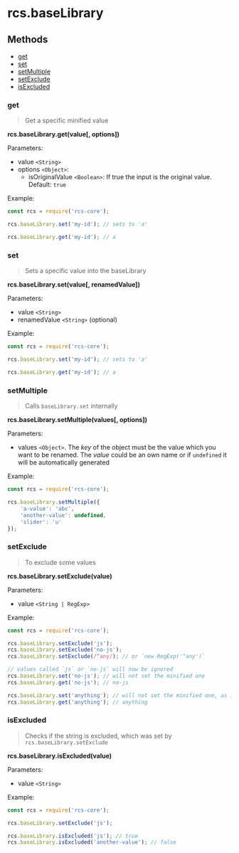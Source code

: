 # rcs.baseLibrary

## Methods
- [get](#get)
- [set](#set)
- [setMultiple](#setmultiple)
- [setExclude](#setexclude)
- [isExcluded](#isexcluded)

### get

> Get a specific minified value

**rcs.baseLibrary.get(value[, options])**

Parameters:
- value `<String>`
- options `<Object>`:
  - isOriginalValue `<Boolean>`: If true the input is the original value. Default: `true`

Example:

```js
const rcs = require('rcs-core');

rcs.baseLibrary.set('my-id'); // sets to 'a'

rcs.baseLibrary.get('my-id'); // a
```

### set

> Sets a specific value into the baseLibrary

**rcs.baseLibrary.set(value[, renamedValue])**

Parameters:
- value `<String>`
- renamedValue `<String>` (optional)

Example:

```js
const rcs = require('rcs-core');

rcs.baseLibrary.set('my-id'); // sets to 'a'

rcs.baseLibrary.get('my-id'); // a
```


### setMultiple

> Calls `baseLibrary.set` internally

**rcs.baseLibrary.setMultiple(values[, options])**

Parameters:
- values `<Object>`. The *key* of the object must be the value which you want to be renamed. The *value* could be an own name or if `undefined` it will be automatically generated

Example:

```js
const rcs = require('rcs-core');

rcs.baseLibrary.setMultiple({
    'a-value': 'abc',
    'another-value': undefined,
    'slider': 'u'
});
```

### setExclude

> To exclude some values

**rcs.baseLibrary.setExclude(value)**

Parameters:
- value `<String | RegExp>`

Example:

```js
const rcs = require('rcs-core');

rcs.baseLibrary.setExclude('js');
rcs.baseLibrary.setExclude('no-js');
rcs.baseLibrary.setExclude(/^any/); // or `new RegExp('^any')`

// values called `js` or `no-js` will now be ignored
rcs.baseLibrary.set('no-js'); // will not set the minified one
rcs.baseLibrary.get('no-js'); // no-js

rcs.baseLibrary.set('anything'); // will not set the minified one, as it matches /^any/
rcs.baseLibrary.get('anything'); // anything
```

### isExcluded

> Checks if the string is excluded, which was set by `rcs.baseLibrary.setExclude`

**rcs.baseLibrary.isExcluded(value)**

Parameters:
- value `<String>`

Example:

```js
const rcs = require('rcs-core');

rcs.baseLibrary.setExclude('js');

rcs.baseLibrary.isExcluded('js'); // true
rcs.baseLibrary.isExcluded('another-value'); // false
```
